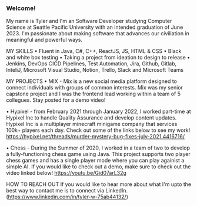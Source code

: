 ### Welcome!

My name is Tyler and I'm an Software Developer studying Computer Science at Seattle Pacific University with an intended graduation of June 2023. I'm passionate about making software that advances our civiliation in meaningful and powerful ways. 

MY SKILLS 
• Fluent in Java, C#, C++, ReactJS, JS, HTML & CSS 
• Black and white box testing 
• Taking a project from ideation to design to release 
• Jenkins, DevOps CICD Pipelines, Test Automation, Jira, Github, Gitlab, InteliJ, Microsoft Visual 
Studio, Notion, Trello, Slack and Microsoft Teams 

MY PROJECTS
• MIX - Mix is a new social media platform designed to connect individuals with groups of common interests. Mix was my senior capstone project and I was the frontend lead working within a team of 5 collegues. Stay posted for a demo video!

• Hypixel - from February 2021 through January 2022, I worked part-time at Hypixel Inc to handle Quality Assurance and develop content updates. Hypixel Inc is a multiplayer minecraft minigame company that services 100k+ players each day. Check out some of the links below to see my work! https://hypixel.net/threads/murder-mystery-bug-fixes-july-2021.4416716/

• Chess - During the Summer of 2020, I worked in a team of two to develop a fully-functioning chess game using Java. This project supports two player chess games and has a single player mode where you can play againist a simple AI. If you would like to check out a demo, make sure to check out the video linked below!
https://youtu.be/Gid07arL32g

HOW TO REACH OUT
If you would like to hear more about what I'm upto the best way to contact me is to connect via LinkedIn. (https://www.linkedin.com/in/tyler-w-75ab44132/)

